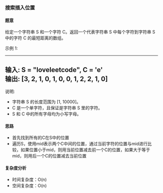 ### 搜索插入位置

#### 题意
给定一个字符串 S 和一个字符 C。返回一个代表字符串 S 中每个字符到字符串 S 中的字符 C 的最短距离的数组。

示例 1:

---
输入: S = "loveleetcode", C = 'e'  
输出: [3, 2, 1, 0, 1, 0, 0, 1, 2, 2, 1, 0]
---

说明:
+ 字符串 S 的长度范围为 [1, 10000]。
+ C 是一个单字符，且保证是字符串 S 里的字符。
+ S 和 C 中的所有字母均为小写字母。


#### 思路

+ 首先找到所有的C在S中的位置
+ 遍历S，使用mid表示两个C中间的位置，通过当前字符的位置与mid进行比较，如果位置小于mid，则用当前位置减去前一个C的位置，如果大于等于mid，则用后一个C的位置减去当前位置

#### 复杂度分析

+ 时间复杂度：O(n)
+ 空间复杂度：O(n)